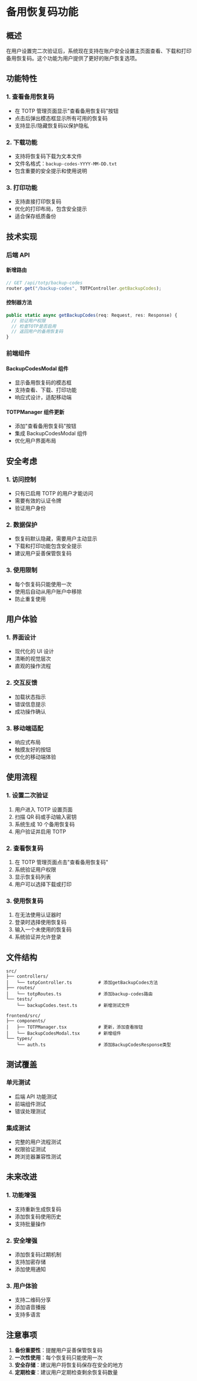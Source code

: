 # 备用恢复码功能

## 概述

在用户设置完二次验证后，系统现在支持在账户安全设置主页面查看、下载和打印备用恢复码。这个功能为用户提供了更好的账户恢复选项。

## 功能特性

### 1. 查看备用恢复码

- 在 TOTP 管理页面显示"查看备用恢复码"按钮
- 点击后弹出模态框显示所有可用的恢复码
- 支持显示/隐藏恢复码以保护隐私

### 2. 下载功能

- 支持将恢复码下载为文本文件
- 文件名格式：`backup-codes-YYYY-MM-DD.txt`
- 包含重要的安全提示和使用说明

### 3. 打印功能

- 支持直接打印恢复码
- 优化的打印布局，包含安全提示
- 适合保存纸质备份

## 技术实现

### 后端 API

#### 新增路由

```typescript
// GET /api/totp/backup-codes
router.get("/backup-codes", TOTPController.getBackupCodes);
```

#### 控制器方法

```typescript
public static async getBackupCodes(req: Request, res: Response) {
  // 验证用户权限
  // 检查TOTP是否启用
  // 返回用户的备用恢复码
}
```

### 前端组件

#### BackupCodesModal 组件

- 显示备用恢复码的模态框
- 支持查看、下载、打印功能
- 响应式设计，适配移动端

#### TOTPManager 组件更新

- 添加"查看备用恢复码"按钮
- 集成 BackupCodesModal 组件
- 优化用户界面布局

## 安全考虑

### 1. 访问控制

- 只有已启用 TOTP 的用户才能访问
- 需要有效的认证令牌
- 验证用户身份

### 2. 数据保护

- 恢复码默认隐藏，需要用户主动显示
- 下载和打印功能包含安全提示
- 建议用户妥善保管恢复码

### 3. 使用限制

- 每个恢复码只能使用一次
- 使用后自动从用户账户中移除
- 防止重复使用

## 用户体验

### 1. 界面设计

- 现代化的 UI 设计
- 清晰的视觉层次
- 直观的操作流程

### 2. 交互反馈

- 加载状态指示
- 错误信息提示
- 成功操作确认

### 3. 移动端适配

- 响应式布局
- 触摸友好的按钮
- 优化的移动端体验

## 使用流程

### 1. 设置二次验证

1. 用户进入 TOTP 设置页面
2. 扫描 QR 码或手动输入密钥
3. 系统生成 10 个备用恢复码
4. 用户验证并启用 TOTP

### 2. 查看恢复码

1. 在 TOTP 管理页面点击"查看备用恢复码"
2. 系统验证用户权限
3. 显示恢复码列表
4. 用户可以选择下载或打印

### 3. 使用恢复码

1. 在无法使用认证器时
2. 登录时选择使用恢复码
3. 输入一个未使用的恢复码
4. 系统验证并允许登录

## 文件结构

```
src/
├── controllers/
│   └── totpController.ts          # 添加getBackupCodes方法
├── routes/
│   └── totpRoutes.ts              # 添加backup-codes路由
└── tests/
    └── backupCodes.test.ts        # 新增测试文件

frontend/src/
├── components/
│   ├── TOTPManager.tsx            # 更新，添加查看按钮
│   └── BackupCodesModal.tsx       # 新增组件
└── types/
    └── auth.ts                    # 添加BackupCodesResponse类型
```

## 测试覆盖

### 单元测试

- 后端 API 功能测试
- 前端组件测试
- 错误处理测试

### 集成测试

- 完整的用户流程测试
- 权限验证测试
- 跨浏览器兼容性测试

## 未来改进

### 1. 功能增强

- 支持重新生成恢复码
- 添加恢复码使用历史
- 支持批量操作

### 2. 安全增强

- 添加恢复码过期机制
- 支持加密存储
- 添加使用通知

### 3. 用户体验

- 支持二维码分享
- 添加语音播报
- 支持多语言

## 注意事项

1. **备份重要性**：提醒用户妥善保管恢复码
2. **一次性使用**：每个恢复码只能使用一次
3. **安全存储**：建议用户将恢复码保存在安全的地方
4. **定期检查**：建议用户定期检查剩余恢复码数量
